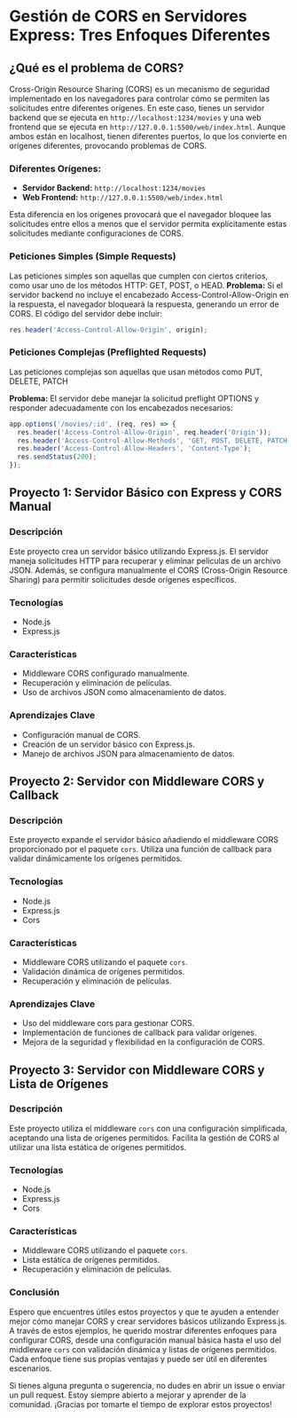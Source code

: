 # Gestión de CORS en Servidores Express: Tres Enfoques Diferentes

## ¿Qué es el problema de CORS?
Cross-Origin Resource Sharing (CORS) es un mecanismo de seguridad implementado en los navegadores para controlar cómo se permiten las solicitudes entre diferentes orígenes. En este caso, tienes un servidor backend que se ejecuta en `http://localhost:1234/movies` y una web frontend que se ejecuta en `http://127.0.0.1:5500/web/index.html`. Aunque ambos están en localhost, tienen diferentes puertos, lo que los convierte en orígenes diferentes, provocando problemas de CORS.

### Diferentes Orígenes:

- **Servidor Backend:** `http://localhost:1234/movies`
- **Web Frontend:** `http://127.0.0.1:5500/web/index.html`

Esta diferencia en los orígenes provocará que el navegador bloquee las solicitudes entre ellos a menos que el servidor permita explícitamente estas solicitudes mediante configuraciones de CORS.

### Peticiones Simples (Simple Requests)
Las peticiones simples son aquellas que cumplen con ciertos criterios, como usar uno de los métodos HTTP: GET, POST, o HEAD.
**Problema:** Si el servidor backend no incluye el encabezado Access-Control-Allow-Origin en la respuesta, el navegador bloqueará la respuesta, generando un error de CORS. El código del servidor debe incluir:

```javascript
res.header('Access-Control-Allow-Origin', origin);
```

### Peticiones Complejas (Preflighted Requests)
Las peticiones complejas son aquellas que usan métodos como PUT, DELETE, PATCH

**Problema:** El servidor debe manejar la solicitud preflight OPTIONS y responder adecuadamente con los encabezados necesarios:

```javascript
app.options('/movies/:id', (req, res) => {
  res.header('Access-Control-Allow-Origin', req.header('Origin'));
  res.header('Access-Control-Allow-Methods', 'GET, POST, DELETE, PATCH');
  res.header('Access-Control-Allow-Headers', 'Content-Type');
  res.sendStatus(200);
});
```

## Proyecto 1: Servidor Básico con Express y CORS Manual

### Descripción
Este proyecto crea un servidor básico utilizando Express.js. El servidor maneja solicitudes HTTP para recuperar y eliminar películas de un archivo JSON. Además, se configura manualmente el CORS (Cross-Origin Resource Sharing) para permitir solicitudes desde orígenes específicos.

### Tecnologías
- Node.js
- Express.js

### Características
- Middleware CORS configurado manualmente.
- Recuperación y eliminación de películas.
- Uso de archivos JSON como almacenamiento de datos.

### Aprendizajes Clave
- Configuración manual de CORS.
- Creación de un servidor básico con Express.js.
- Manejo de archivos JSON para almacenamiento de datos.

## Proyecto 2: Servidor con Middleware CORS y Callback

### Descripción
Este proyecto expande el servidor básico añadiendo el middleware CORS proporcionado por el paquete `cors`. Utiliza una función de callback para validar dinámicamente los orígenes permitidos.

### Tecnologías
- Node.js
- Express.js
- Cors

### Características
- Middleware CORS utilizando el paquete `cors`.
- Validación dinámica de orígenes permitidos.
- Recuperación y eliminación de películas.

### Aprendizajes Clave
- Uso del middleware cors para gestionar CORS.
- Implementación de funciones de callback para validar orígenes.
- Mejora de la seguridad y flexibilidad en la configuración de CORS.

## Proyecto 3: Servidor con Middleware CORS y Lista de Orígenes

### Descripción
Este proyecto utiliza el middleware `cors` con una configuración simplificada, aceptando una lista de orígenes permitidos. Facilita la gestión de CORS al utilizar una lista estática de orígenes permitidos.

### Tecnologías
- Node.js
- Express.js
- Cors

### Características
- Middleware CORS utilizando el paquete `cors`.
- Lista estática de orígenes permitidos.
- Recuperación y eliminación de películas.

### Conclusión

Espero que encuentres útiles estos proyectos y que te ayuden a entender mejor cómo manejar CORS y crear servidores básicos utilizando Express.js. A través de estos ejemplos, he querido mostrar diferentes enfoques para configurar CORS, desde una configuración manual básica hasta el uso del middleware `cors` con validación dinámica y listas de orígenes permitidos. Cada enfoque tiene sus propias ventajas y puede ser útil en diferentes escenarios.

Si tienes alguna pregunta o sugerencia, no dudes en abrir un issue o enviar un pull request. Estoy siempre abierto a mejorar y aprender de la comunidad. ¡Gracias por tomarte el tiempo de explorar estos proyectos!
